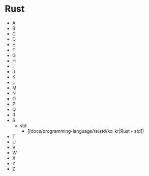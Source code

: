 
# Rust

* A
* B
* C
* D
* E
* F
* G
* H
* I
* J
* K
* L
* M
* N
* O
* P
* Q
* R
* S
  * std
    * [[docs/programming-language/rs/std/ko_kr|Rust - std]]
* T
* U
* V
* W
* X
* Y
* Z
